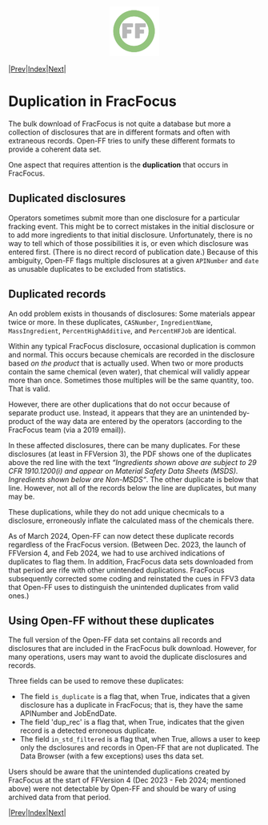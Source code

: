 <center> <img src="images/header_logo.png" width="100"/></center>
<!-- this is a test of a comment 
To do:
--->

|[Prev](Proprietary_records.md)|[Index](Top.md)|[Next](Generating_the_Open-FF_data_set.md)|
# Duplication in FracFocus

The bulk download of FracFocus is not quite a database but more a collection of disclosures that are in different formats and often with extraneous records.  Open-FF tries to unify these different formats to provide a coherent data set.

One aspect that requires attention is the **duplication** that occurs in FracFocus.

## Duplicated disclosures
Operators sometimes submit more than one disclosure for a particular fracking event.  This might be to correct mistakes in the initial disclosure or to add more ingredients to that initial disclosure.  Unfortunately, there is no way to tell which of those possibilities it is, or even which disclosure was entered first. (There is no direct record of publication date.)  Because of this ambiguity, Open-FF flags multiple disclosures at a given `APINumber` and `date` as unusable duplicates to be excluded from statistics.

## Duplicated records

An odd problem exists in thousands of disclosures: Some materials appear twice or more. In these duplicates, `CASNumber`, `IngredientName`, `MassIngredient`, `PercentHighAdditive`, and `PercentHFJob` are identical.

Within any typical FracFocus disclosure, occasional duplication is common and normal. This occurs because chemicals are recorded in the disclosure based *on the product* that is actually used. When two or more products contain the same chemical (even water), that chemical will validly appear more than once. Sometimes those multiples will be the same quantity, too. That is valid.

However, there are other duplications that do not occur because of separate product use. Instead, it appears that they are an unintended by-product of the way data are entered by the operators (according to the FracFocus team (via a 2019 email)).

In these affected disclosures, there can be many duplicates.  For these disclosures (at least in FFVersion 3), the PDF shows one of the duplicates above the red line with the text *“Ingredients shown above are subject to 29 CFR 1910.1200(i) and appear on Material Safety Data Sheets (MSDS). Ingredients shown below are Non-MSDS“*.  The other duplicate is below that line. However, not all of the records below the line are duplicates, but many may be.

These duplications, while they do not add unique checmicals to a disclosure, erroneously inflate the calculated mass of the chemicals there.  

As of March 2024, Open-FF can now detect these duplicate records regardless of the FracFocus version. (Between Dec. 2023, the launch of FFVersion 4, and Feb 2024, we had to use archived indications of duplicates to flag them.  In addition, FracFocus data sets downloaded from that period are rife with other unintended duplications.  FracFocus subsequently corrected some coding and reinstated the cues in FFV3 data that Open-FF uses to distinguish the unintended duplicates from valid ones.)  

<!-- Before December 2023 and the introduction of FracFocus version 4, Open-FF was able to detect those duplicated records (over 200,000) and flag them to be removed before any statisitcal operations were performed.  Unfortunately, FracFocus Version 4 has changed the format and undermined Open-FF's ability to detect those duplicates.  We are currently using archived indications of duplicates to flag them.  While this is not ideal, it allows us to continue to remove duuplicates until FracFocus can provide a better solution.
-->

## Using Open-FF without these duplicates
The full version of the Open-FF data set contains all records and disclosures that are included in the FracFocus bulk download.  However, for many operations, users may want to avoid the duplicate disclosures and records.  

Three fields can be used to remove these duplicates: 
- The field `is_duplicate` is a flag that, when True, indicates that a given disclosure has a duplicate in FracFocus; that is, they have the same APINumber and JobEndDate.
- The field 'dup_rec' is a flag that, when True, indicates that the given record is a detected erroneous duplicate.
- The field `in_std_filtered` is a flag that, when True, allows a user to keep only the dsclosures and records in Open-FF that are not duplicated.  The Data Browser (with a few exceptions) uses ths data set.

Users should be aware that the unintended duplications created by FracFocus at the start of FFVersion 4 (Dec 2023 - Feb 2024; mentioned above) were not detectable by Open-FF and should be wary of using archived data from that period.  

|[Prev](Proprietary_records.md)|[Index](Top.md)|[Next](Generating_the_Open-FF_data_set.md)|